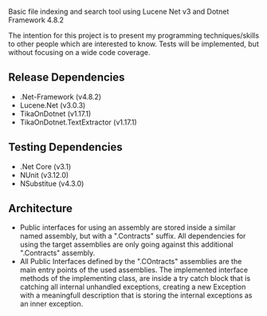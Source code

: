 
Basic file indexing and search tool using Lucene Net v3 and Dotnet Framework 4.8.2


The intention for this project is to present my programming techniques/skills to other people which are interested to know.
Tests will be implemented, but without focusing on a wide code coverage.




## Release Dependencies
- .Net-Framework (v4.8.2)
- Lucene.Net (v3.0.3)
- TikaOnDotnet (v1.17.1)
- TikaOnDotnet.TextExtractor (v1.17.1)

## Testing Dependencies
- .Net Core (v3.1)
- NUnit (v3.12.0)
- NSubstitue (v4.3.0)

## Architecture
- Public interfaces for using an assembly are stored inside a similar named assembly, but with a ".Contracts" suffix. All dependencies for using the target assemblies are only going against this additional ".Contracts" assembly.  
- All Public Interfaces defined by the ".COntracts" assemblies are the main entry points of the used assemblies. The implemented interface methods of the implementing class, are inside a try catch block that is catching all internal unhandled exceptions, creating a new Exception with a meaningfull description that is storing the internal exceptions as an inner exception.
